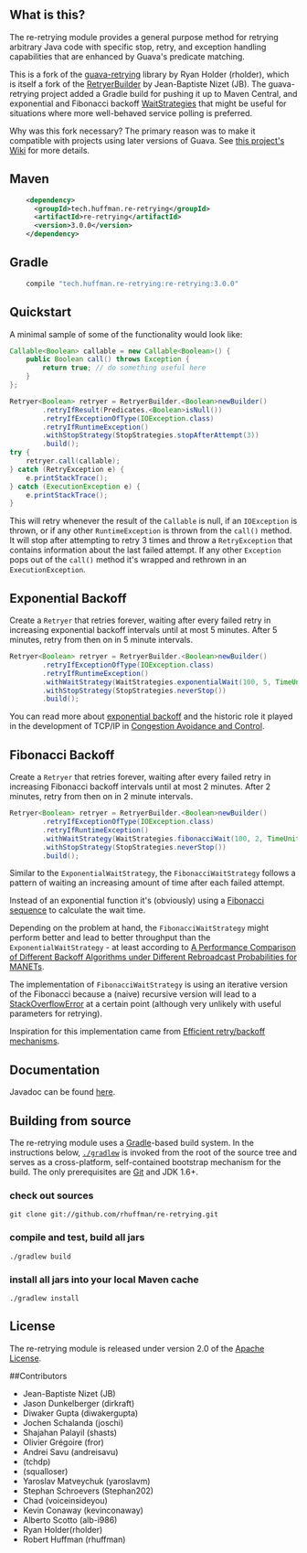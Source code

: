 <!---
  Copyright 2012-2015 Ray Holder
  Modifications copyright 2017 Robert Huffman

  Licensed under the Apache License, Version 2.0 (the "License");
  you may not use this file except in compliance with the License.
  You may obtain a copy of the License at
  
     http://www.apache.org/licenses/LICENSE-2.0
  
  Unless required by applicable law or agreed to in writing, software
  distributed under the License is distributed on an "AS IS" BASIS,
  WITHOUT WARRANTIES OR CONDITIONS OF ANY KIND, either express or implied.
  See the License for the specific language governing permissions and
  limitations under the License.
-->

## What is this?
The re-retrying module provides a general purpose method for retrying arbitrary Java code with specific stop, retry, and exception handling capabilities that are enhanced by Guava's predicate matching.

This is a fork of the [guava-retrying](https://github.com/rholder/guava-retrying) library by Ryan Holder (rholder), which is itself a fork of the [RetryerBuilder](http://code.google.com/p/guava-libraries/issues/detail?id=490) by Jean-Baptiste Nizet (JB). The guava-retrying project added a Gradle build for pushing it up to Maven Central, and exponential and Fibonacci backoff [WaitStrategies](http://rholder.github.io/guava-retrying/javadoc/2.0.0/com/github/rholder/retry/WaitStrategies.html) that might be useful for situations where more well-behaved service polling is preferred.

Why was this fork necessary? The primary reason was to make it compatible with projects using later versions of Guava. See [this project's Wiki](https://github.com/rhuffman/re-retrying/wiki#why-fork) for more details.

## Maven
```xml
    <dependency>
      <groupId>tech.huffman.re-retrying</groupId>
      <artifactId>re-retrying</artifactId>
      <version>3.0.0</version>
    </dependency>
```

## Gradle
```groovy
    compile "tech.huffman.re-retrying:re-retrying:3.0.0"
```

## Quickstart
A minimal sample of some of the functionality would look like:

```java
Callable<Boolean> callable = new Callable<Boolean>() {
    public Boolean call() throws Exception {
        return true; // do something useful here
    }
};

Retryer<Boolean> retryer = RetryerBuilder.<Boolean>newBuilder()
        .retryIfResult(Predicates.<Boolean>isNull())
        .retryIfExceptionOfType(IOException.class)
        .retryIfRuntimeException()
        .withStopStrategy(StopStrategies.stopAfterAttempt(3))
        .build();
try {
    retryer.call(callable);
} catch (RetryException e) {
    e.printStackTrace();
} catch (ExecutionException e) {
    e.printStackTrace();
}
```

This will retry whenever the result of the `Callable` is null, if an `IOException` is thrown, or if any other `RuntimeException` is thrown from the `call()` method. It will stop after attempting to retry 3 times and throw a `RetryException` that contains information about the last failed attempt. If any other `Exception` pops out of the `call()` method it's wrapped and rethrown in an `ExecutionException`.

## Exponential Backoff

Create a `Retryer` that retries forever, waiting after every failed retry in increasing exponential backoff intervals until at most 5 minutes. After 5 minutes, retry from then on in 5 minute intervals.

```java
Retryer<Boolean> retryer = RetryerBuilder.<Boolean>newBuilder()
        .retryIfExceptionOfType(IOException.class)
        .retryIfRuntimeException()
        .withWaitStrategy(WaitStrategies.exponentialWait(100, 5, TimeUnit.MINUTES))
        .withStopStrategy(StopStrategies.neverStop())
        .build();
```
You can read more about [exponential backoff](http://en.wikipedia.org/wiki/Exponential_backoff) and the historic role it played in the development of TCP/IP in [Congestion Avoidance and Control](http://ee.lbl.gov/papers/congavoid.pdf).

## Fibonacci Backoff

Create a `Retryer` that retries forever, waiting after every failed retry in increasing Fibonacci backoff intervals until at most 2 minutes. After 2 minutes, retry from then on in 2 minute intervals.

```java
Retryer<Boolean> retryer = RetryerBuilder.<Boolean>newBuilder()
        .retryIfExceptionOfType(IOException.class)
        .retryIfRuntimeException()
        .withWaitStrategy(WaitStrategies.fibonacciWait(100, 2, TimeUnit.MINUTES))
        .withStopStrategy(StopStrategies.neverStop())
        .build();
```

Similar to the `ExponentialWaitStrategy`, the `FibonacciWaitStrategy` follows a pattern of waiting an increasing amount of time after each failed attempt.

Instead of an exponential function it's (obviously) using a [Fibonacci sequence](https://en.wikipedia.org/wiki/Fibonacci_numbers) to calculate the wait time.

Depending on the problem at hand, the `FibonacciWaitStrategy` might perform better and lead to better throughput than the `ExponentialWaitStrategy` - at least according to [A Performance Comparison of Different Backoff Algorithms under Different Rebroadcast Probabilities for MANETs](http://www.comp.leeds.ac.uk/ukpew09/papers/12.pdf).

The implementation of `FibonacciWaitStrategy` is using an iterative version of the Fibonacci because a (naive) recursive version will lead to a [StackOverflowError](http://docs.oracle.com/javase/7/docs/api/java/lang/StackOverflowError.html) at a certain point (although very unlikely with useful parameters for retrying).

Inspiration for this implementation came from [Efficient retry/backoff mechanisms](https://paperairoplane.net/?p=640).

## Documentation
Javadoc can be found [here](http://rholder.github.io/guava-retrying/javadoc/2.0.0).

## Building from source
The re-retrying module uses a [Gradle](http://gradle.org)-based build system. In the instructions below, [`./gradlew`](http://vimeo.com/34436402) is invoked from the root of the source tree and serves as a cross-platform, self-contained bootstrap mechanism for the build. The only prerequisites are [Git](https://help.github.com/articles/set-up-git) and JDK 1.6+.

### check out sources
`git clone git://github.com/rhuffman/re-retrying.git`

### compile and test, build all jars
`./gradlew build`

### install all jars into your local Maven cache
`./gradlew install`

## License
The re-retrying module is released under version 2.0 of the [Apache License](http://www.apache.org/licenses/LICENSE-2.0).

##Contributors
* Jean-Baptiste Nizet (JB)
* Jason Dunkelberger (dirkraft)
* Diwaker Gupta (diwakergupta)
* Jochen Schalanda (joschi)
* Shajahan Palayil (shasts)
* Olivier Grégoire (fror)
* Andrei Savu (andreisavu)
* (tchdp)
* (squalloser)
* Yaroslav Matveychuk (yaroslavm)
* Stephan Schroevers (Stephan202)
* Chad (voiceinsideyou)
* Kevin Conaway (kevinconaway)
* Alberto Scotto (alb-i986)
* Ryan Holder(rholder)
* Robert Huffman (rhuffman)

